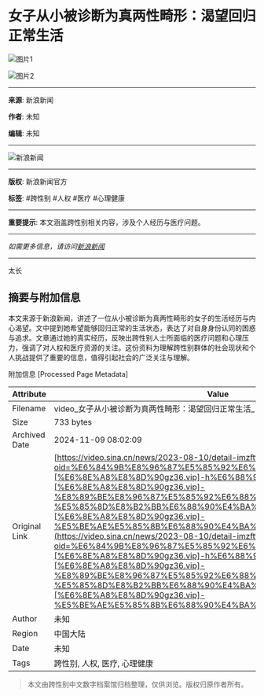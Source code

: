 # 女子从小被诊断为真两性畸形：渴望回归正常生活

![图片1](https://n.sinaimg.cn/default/transform/533/w480h853/20230810/abc1-ed6a8cf1edeb7178101d1f0b2ba17549.jpg)

![图片2](https://n.sinaimg.cn/sinakd10200/360/w180h180/20221208/1a02-2366e83a0687902c7c77d1f31727c30f.jpg)

---

**来源**: 新浪新闻

**作者**: 未知

**编辑**: 未知

---

![新浪新闻](https://n.sinaimg.cn/default/80905340/20200331/sinalogo.png)

--- 

**版权**: 新浪新闻官方

**标签**: #跨性别 #人权 #医疗 #心理健康

---

**重要提示**: 本文涵盖跨性别相关内容，涉及个人经历与医疗问题。

--- 

*如需更多信息，请访问[新浪新闻](https://news.sina.com.cn/)* 

--- 

太长

## 摘要与附加信息

<!-- tcd_abstract -->
本文来源于新浪新闻，讲述了一位从小被诊断为真两性畸形的女子的生活经历与内心渴望。文中提到她希望能够回归正常的生活状态，表达了对自身身份认同的困惑与追求。文章通过她的真实经历，反映出跨性别人士所面临的医疗问题和心理压力，强调了对人权和医疗资源的关注。这份资料为理解跨性别群体的社会现状和个人挑战提供了重要的信息，值得引起社会的广泛关注与理解。
<!-- tcd_abstract_end -->

附加信息 [Processed Page Metadata]

| Attribute       | Value                                  |
|-----------------|----------------------------------------|
| Filename        | video_女子从小被诊断为真两性畸形：渴望回归正常生活_-_新浪视频.md                             |
| Size            | 733 bytes                           |
| Archived Date   | 2024-11-09 08:02:09                             |
| Original Link   | [https://video.sina.cn/news/2023-08-10/detail-imzftfev6682347.d.html?oid=%E6%84%9B%E8%96%87%E5%85%92%E6%88%90%E4%BA%BA-[%E6%8E%A8%E8%8D%90gz36.vip]-h%E6%88%90%E4%BA%BA-[%E6%8E%A8%E8%8D%90gz36.vip]-%E8%89%BE%E8%96%87%E5%85%92%E6%88%90%E4%BA%BA%E7%B6%B2-%E5%85%8D%E8%B2%BB%E6%88%90%E4%BA%BA%E5%8B%95%E6%BC%AB-[%E6%8E%A8%E8%8D%90gz36.vip]-%E5%BE%AE%E5%85%8B%E6%88%90%E4%BA%BA&vt=4](https://video.sina.cn/news/2023-08-10/detail-imzftfev6682347.d.html?oid=%E6%84%9B%E8%96%87%E5%85%92%E6%88%90%E4%BA%BA-[%E6%8E%A8%E8%8D%90gz36.vip]-h%E6%88%90%E4%BA%BA-[%E6%8E%A8%E8%8D%90gz36.vip]-%E8%89%BE%E8%96%87%E5%85%92%E6%88%90%E4%BA%BA%E7%B6%B2-%E5%85%8D%E8%B2%BB%E6%88%90%E4%BA%BA%E5%8B%95%E6%BC%AB-[%E6%8E%A8%E8%8D%90gz36.vip]-%E5%BE%AE%E5%85%8B%E6%88%90%E4%BA%BA&vt=4)                       |
| Author          | 未知                               |
| Region          | 中国大陆                               |
| Date            | 未知                                 |
| Tags            | 跨性别, 人权, 医疗, 心理健康                                 |
>
> 本文由跨性别中文数字档案馆归档整理，仅供浏览。版权归原作者所有。
>